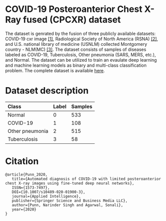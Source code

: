 # COVID-19 Posteroanterior Chest X-Ray fused (CPCXR) dataset
The dataset is genrated by the fusion of three publicly available datasets: COVID-19 cxr image [[1]](https://github.com/ieee8023/covid-chestxray-dataset), Radiological Society of North America (RSNA) [[2]](https://www.kaggle.com/c/rsna-pneumonia-detection-challenge), and U.S.  national  library  of  medicine  (USNLM) collected  Montgomery  country - NLM(MC) [[3]](https://lhncbc.nlm.nih.gov/publication/pub9931). The dataset consists of samples of diseases labeled as COVID-19, Tuberculosis, Other pneumonia (SARS, MERS, etc.), and Normal.
The dataset can be utilized to train an evaulate deep learning and machine learning models as binary and multi-class classification problem.
The complete dataset is available [here](https://drive.google.com/file/d/1nwCNWlicaXHABMWMB8icsvCfsuafV-HS/view?usp=sharing).

# Dataset description

| Class | Label | Samples |
| :--- | --- | --- |
| Normal | 0 | 533 |
| COVID-19 | 1 | 108 |
| Other pneumonia | 2 | 515 |
| Tuberculosis | 3 | 58 |

# Citation
```
@article{Punn_2020,
   title={Automated diagnosis of COVID-19 with limited posteroanterior chest X-ray images using fine-tuned deep neural networks},
   ISSN={1573-7497},
   DOI={10.1007/s10489-020-01900-3},
   journal={Applied Intelligence},
   publisher={Springer Science and Business Media LLC},
   author={Punn, Narinder Singh and Agarwal, Sonali},
   year={2020}
}
```
